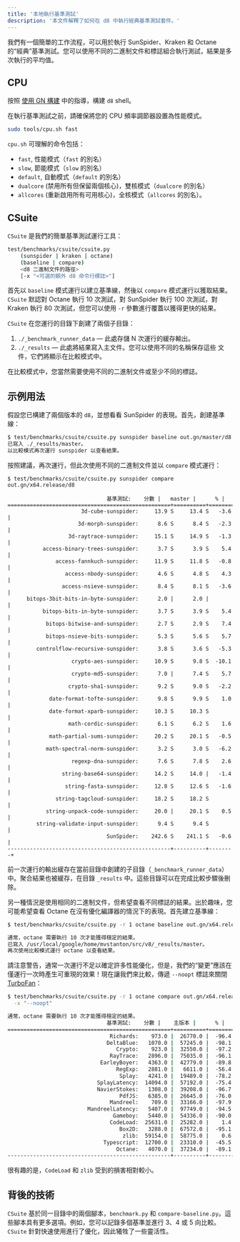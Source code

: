 ```yaml
---
title: '本地執行基準測試'
description: '本文件解釋了如何在 d8 中執行經典基準測試套件。'
---
```

我們有一個簡單的工作流程，可以用於執行 SunSpider、Kraken 和 Octane 的“經典”基準測試。您可以使用不同的二進制文件和標誌組合執行測試，結果是多次執行的平均值。

## CPU

按照 [使用 GN 構建](/docs/build-gn) 中的指導，構建 `d8` shell。

在執行基準測試之前，請確保將您的 CPU 頻率調節器設置為性能模式。

```bash
sudo tools/cpu.sh fast
```

`cpu.sh` 可理解的命令包括：

- `fast`, 性能模式（`fast` 的別名）
- `slow`, 節能模式（`slow` 的別名）
- `default`, 自動模式（`default` 的別名）
- `dualcore` (禁用所有但保留兩個核心)，雙核模式（`dualcore` 的別名）
- `allcores` (重新啟用所有可用核心)，全核模式（`allcores` 的別名）。

## CSuite

`CSuite` 是我們的簡單基準測試運行工具：

```bash
test/benchmarks/csuite/csuite.py
    (sunspider | kraken | octane)
    (baseline | compare)
    <d8 二進制文件的路徑>
    [-x "<可選的額外 d8 命令行標誌>"]
```

首先以 `baseline` 模式運行以建立基準線，然後以 `compare` 模式運行以獲取結果。`CSuite` 默認對 Octane 執行 10 次測試，對 SunSpider 執行 100 次測試，對 Kraken 執行 80 次測試，但您可以使用 `-r` 參數進行覆蓋以獲得更快的結果。

`CSuite` 在您運行的目錄下創建了兩個子目錄：

1. `./_benchmark_runner_data` — 此處存儲 N 次運行的緩存輸出。
1. `./_results` — 此處將結果寫入主文件。您可以使用不同的名稱保存這些
  文件，它們將顯示在比較模式中。

在比較模式中，您當然需要使用不同的二進制文件或至少不同的標誌。

## 示例用法

假設您已構建了兩個版本的 `d8`，並想看看 SunSpider 的表現。首先，創建基準線：

```bash
$ test/benchmarks/csuite/csuite.py sunspider baseline out.gn/master/d8
已寫入 ./_results/master。
以比較模式再次運行 sunspider 以查看結果。
```

按照建議，再次運行，但此次使用不同的二進制文件並以 `compare` 模式運行：

```
$ test/benchmarks/csuite/csuite.py sunspider compare out.gn/x64.release/d8

                               基準測試:    分數 |   master |      % |
===================================================+==========+========+
                       3d-cube-sunspider:     13.9 S     13.4 S   -3.6 |
                      3d-morph-sunspider:      8.6 S      8.4 S   -2.3 |
                   3d-raytrace-sunspider:     15.1 S     14.9 S   -1.3 |
           access-binary-trees-sunspider:      3.7 S      3.9 S    5.4 |
               access-fannkuch-sunspider:     11.9 S     11.8 S   -0.8 |
                  access-nbody-sunspider:      4.6 S      4.8 S    4.3 |
                 access-nsieve-sunspider:      8.4 S      8.1 S   -3.6 |
      bitops-3bit-bits-in-byte-sunspider:      2.0 |      2.0 |        |
           bitops-bits-in-byte-sunspider:      3.7 S      3.9 S    5.4 |
            bitops-bitwise-and-sunspider:      2.7 S      2.9 S    7.4 |
            bitops-nsieve-bits-sunspider:      5.3 S      5.6 S    5.7 |
         controlflow-recursive-sunspider:      3.8 S      3.6 S   -5.3 |
                    crypto-aes-sunspider:     10.9 S      9.8 S  -10.1 |
                    crypto-md5-sunspider:      7.0 |      7.4 S    5.7 |
                   crypto-sha1-sunspider:      9.2 S      9.0 S   -2.2 |
             date-format-tofte-sunspider:      9.8 S      9.9 S    1.0 |
             date-format-xparb-sunspider:     10.3 S     10.3 S        |
                   math-cordic-sunspider:      6.1 S      6.2 S    1.6 |
             math-partial-sums-sunspider:     20.2 S     20.1 S   -0.5 |
            math-spectral-norm-sunspider:      3.2 S      3.0 S   -6.2 |
                    regexp-dna-sunspider:      7.6 S      7.8 S    2.6 |
                 string-base64-sunspider:     14.2 S     14.0 |   -1.4 |
                  string-fasta-sunspider:     12.8 S     12.6 S   -1.6 |
               string-tagcloud-sunspider:     18.2 S     18.2 S        |
            string-unpack-code-sunspider:     20.0 |     20.1 S    0.5 |
         string-validate-input-sunspider:      9.4 S      9.4 S        |
                               SunSpider:    242.6 S    241.1 S   -0.6 |
---------------------------------------------------+----------+--------+
```

前一次運行的輸出緩存在當前目錄中創建的子目錄（`_benchmark_runner_data`）中。聚合結果也被緩存，在目錄 `_results` 中。這些目錄可以在完成比較步驟後刪除。

另一種情況是使用相同的二進制文件，但希望查看不同標誌的結果。出於趣味，您可能希望查看 Octane 在沒有優化編譯器的情況下的表現。首先建立基準線：

```bash
$ test/benchmarks/csuite/csuite.py -r 1 octane baseline out.gn/x64.release/d8

通常，octane 需要執行 10 次才能獲得穩定的結果。
已寫入 /usr/local/google/home/mvstanton/src/v8/_results/master。
再次使用比較模式運行 octane 以查看結果。
```

請注意警告，通常一次運行不足以確定許多性能優化，但是，我們的“變更”應該在僅運行一次時產生可重現的效果！現在讓我們來比較，傳遞 `--noopt` 標誌來關閉 [TurboFan](/docs/turbofan)：

```bash
$ test/benchmarks/csuite/csuite.py -r 1 octane compare out.gn/x64.release/d8 \
  -x "--noopt"

通常，octane 需要執行 10 次才能獲得穩定的結果。
                               基準測試:    分數 |    主版本 |      % |
===================================================+==========+========+
                                Richards:    973.0 |  26770.0 |  -96.4 |
                               DeltaBlue:   1070.0 |  57245.0 |  -98.1 |
                                  Crypto:    923.0 |  32550.0 |  -97.2 |
                                RayTrace:   2896.0 |  75035.0 |  -96.1 |
                             EarleyBoyer:   4363.0 |  42779.0 |  -89.8 |
                                  RegExp:   2881.0 |   6611.0 |  -56.4 |
                                   Splay:   4241.0 |  19489.0 |  -78.2 |
                            SplayLatency:  14094.0 |  57192.0 |  -75.4 |
                            NavierStokes:   1308.0 |  39208.0 |  -96.7 |
                                   PdfJS:   6385.0 |  26645.0 |  -76.0 |
                                Mandreel:    709.0 |  33166.0 |  -97.9 |
                         MandreelLatency:   5407.0 |  97749.0 |  -94.5 |
                                 Gameboy:   5440.0 |  54336.0 |  -90.0 |
                                CodeLoad:  25631.0 |  25282.0 |    1.4 |
                                   Box2D:   3288.0 |  67572.0 |  -95.1 |
                                    zlib:  59154.0 |  58775.0 |    0.6 |
                              Typescript:  12700.0 |  23310.0 |  -45.5 |
                                  Octane:   4070.0 |  37234.0 |  -89.1 |
---------------------------------------------------+----------+--------+
```

很有趣的是，`CodeLoad` 和 `zlib` 受到的損害相對較小。

## 背後的技術

`CSuite` 基於同一目錄中的兩個腳本，`benchmark.py` 和 `compare-baseline.py`。這些腳本具有更多選項。例如，您可以記錄多個基準並進行 3、4 或 5 向比較。`CSuite` 針對快速使用進行了優化，因此犧牲了一些靈活性。
